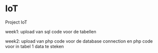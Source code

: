 # IoT
Project IoT

week1: upload van sql code voor de tabellen 

week2: upload van php code voor de database connection en php code voor in tabel 1 data te steken 
